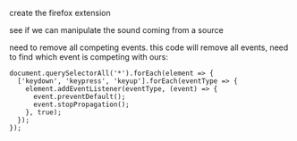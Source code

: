 create the firefox extension

see if we can manipulate the sound coming from a source

need to remove all competing events. this code will remove all events, need to find which event is competing with ours:
```
document.querySelectorAll('*').forEach(element => {
  ['keydown', 'keypress', 'keyup'].forEach(eventType => {
    element.addEventListener(eventType, (event) => {
      event.preventDefault();
      event.stopPropagation();
    }, true);
  });
});
```